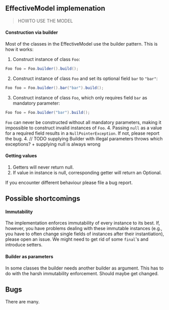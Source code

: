 ## EffectiveModel implemenation

> HOWTO USE THE MODEL


#### Construction via builder
Most of the classes in the EffectiveModel use the builder pattern. This is how it works:

1. Construct instance of class `Foo`: 
```java
Foo foo = Foo.builder().build();
```
2. Construct instance of class `Foo` and set its optional field `bar` to `"bar"`:
```java
Foo foo = Foo.builder().bar("bar").build();
```
3. Construct instance of class `Foo`, which only requires field `bar` as mandatory parameter:
```java
Foo foo = Foo.builder("bar").build();
```
`Foo` can never be constructed without all mandatory parameters, making it impossible to construct invalid instances of `Foo`.
4. Passing `null` as a value for a required field results in a `NullPointerException`. If not, please report the bug.
4. // TODO supplying Builder with illegal parameters throws which exceptions? + supplying null is always wrong

#### Getting values
1. Getters will never return null.
2. If value in instance is null, corresponding getter will return an Optional.

If you encounter different behaviour please file a bug report.

## Possible shortcomings
#### Immutability
The implementation enforces immutability of every instance to its best. If, however, you have problems dealing with these immutable instances (e.g., you have to often change single fields of instances after their instantiation), please open an issue. We might need to get rid of some `final`'s and introduce setters.
#### Builder as parameters
In some classes the builder needs another builder as argument. This has to do with the harsh immutability enforcement. Should maybe get changed.


## Bugs
There are many.
